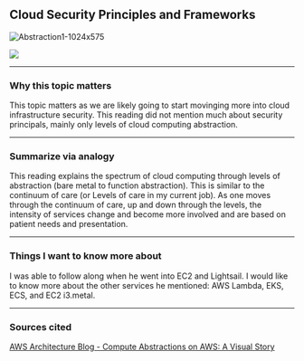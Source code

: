 ## Cloud Security Principles and Frameworks

![Abstraction1-1024x575](https://user-images.githubusercontent.com/97761340/177028637-073cc267-2647-4417-a824-c475cb0f8916.png)

![](https://d2908q01vomqb2.cloudfront.net/fc074d501302eb2b93e2554793fcaf50b3bf7291/2018/09/06/Abstraction7-1024x575.png)

***

### Why this topic matters
This topic matters as we are likely going to start movinging more into cloud infrastructure security. This reading did not mention much about security principals, mainly only levels of cloud computing abstraction. 

***

### Summarize via analogy
This reading explains the spectrum of cloud computing through levels of abstraction (bare metal to function abstraction). This is similar to the continuum of care (or Levels of care in my current job).  As one moves through the continuum of care, up and down through the levels, the intensity of services change and become more involved and are based on patient needs and presentation.  

***

### Things I want to know more about
I was able to follow along when he went into EC2 and Lightsail. I would like to know more about the other services he mentioned: AWS Lambda, EKS, ECS, and EC2 i3.metal.

***

### Sources cited
[AWS Architecture Blog - Compute Abstractions on AWS: A Visual Story](https://aws.amazon.com/blogs/architecture/compute-abstractions-on-aws-a-visual-story/)
